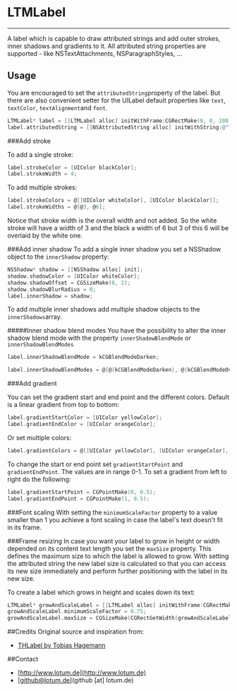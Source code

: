 # LTMLabel
----
A label which is capable to draw attributed strings and add outer strokes, inner shadows and gradients to it. All attributed string properties are supported - like NSTextAttachments, NSParagraphStyles, ...

## Usage
You are encouraged to set the `attributedString`property of the label. But there are also convenient setter for the UILabel default properties like `text`, `textColor`, `textAlignment`and `font`.

```objective-c
LTMLabel* label = [[LTMLabel alloc] initWithFrame:CGRectMake(0, 0, 200, 100)];
label.attributedString = [[NSAttributedString alloc] initWithString:@"Test text to draw"];
```

###Add stroke

To add a single stroke:
```objective-c
label.strokeColor = [UIColor blackColor];
label.strokeWidth = 4;
```

To add multiple strokes:
```objective-c
label.strokeColors = @[[UIColor whiteColor], [UIColor blackColor]];
label.strokeWidths = @[@3, @6];
```
Notice that stroke width is the overall width and not added. So the white stroke will have a width of 3 and the black a width of 6 but 3 of this 6 will be overlaid by the white one.

###Add inner shadow
To add a single inner shadow you set a NSShadow object to the `innerShadow` property:
```objective-c
NSShadow* shadow = [[NSShadow alloc] init];
shadow.shadowColor = [UIColor whiteColor];
shadow.shadowOffset = CGSizeMake(0, 2);
shadow.shadowBlurRadius = 0;
label.innerShadow = shadow;
```

To add multiple inner shadows add multiple shadow objects to the `innerShadows`array.

#####Inner shadow blend modes
You have the possibility to alter the inner shadow blend mode with the property `innerShadowBlendMode` or `innerShadowBlendModes`

```objective-c
label.innerShadowBlendMode = kCGBlendModeDarken;
```
```objective-c
label.innerShadowBlendModes = @[@(kCGBlendModeDarken), @(kCGBlendModeOverlay)];
```

###Add gradient

You can set the gradient start and end point and the different colors. Default is a linear gradient from top to bottom:
```objective-c
label.gradientStartColor = [UIColor yellowColor];
label.gradientEndColor = [UIColor orangeColor];
```
Or set multiple colors:
```objective-c
label.gradientColors = @[[UIColor yellowColor], [UIColor orangeColor], [UIColor redColor]];
```
To change the start or end point set `gradientStartPoint` and `gradientEndPoint`. The values are in range 0-1. To set a gradient from left to right do the following:
```objective-c
label.gradientStartPoint = CGPointMake(0, 0.5);
label.gradientEndPoint = CGPointMake(1, 0.5);
```

###Font scaling
With setting the `minimumScaleFactor` property to a value smaller than 1 you achieve a font scaling in case the label's text doesn't fit in its frame.

###Frame resizing
In case you want your label to grow in height or width depended on its content text length you set the `maxSize` property. This defines the maximum size to which the label is allowed to grow. With setting the attributed string the new label size is calculated so that you can access its new size immediately and perform further positioning with the label in its new size.

To create a label which grows in height and scales down its text:
```objective-c
LTMLabel* growAndScaleLabel = [[LTMLabel alloc] initWithFrame:CGRectMake(0, 0, 200, 50)];
growAndScaleLabel.minimumScaleFactor = 0.75;
growAndScaleLabel.maxSize = CGSizeMake(CGRectGetWidth(growAndScaleLabel.bounds), 150);
```

##Credits
Original source and inspiration from:

* [THLabel by Tobias Hagemann](https://github.com/MuscleRumble/THLabel)

##Contact

* [http://www.lotum.de](http://www.lotum.de)
* [github@lotum.de](github [at] lotum.de)